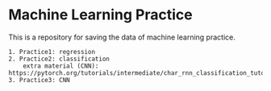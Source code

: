 # Machine Learning Practice

This is a repository for saving the data of machine learning practice.

    1. Practice1: regression
    2. Practice2: classification
        extra material (CNN): https://pytorch.org/tutorials/intermediate/char_rnn_classification_tutorial.html
    3. Practice3: CNN
    

